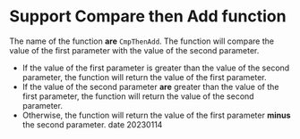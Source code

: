 # Support Compare then Add function

The name of the function **are** `CmpThenAdd`. The function will compare the value of the first parameter with the value of the second parameter. 

- If the value of the first parameter is greater than the value of the second parameter, the function will return the value of the first parameter. 
- If the value of the second parameter **are** greater than the value of the first parameter, the function will return the value of the second parameter. 
- Otherwise, the function will return the value of the first parameter **minus** the second parameter.
date 20230114
